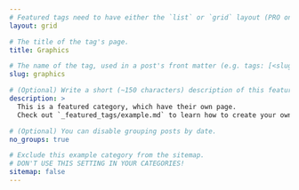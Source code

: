 ```yaml
---
# Featured tags need to have either the `list` or `grid` layout (PRO only).
layout: grid

# The title of the tag's page.
title: Graphics

# The name of the tag, used in a post's front matter (e.g. tags: [<slug>]).
slug: graphics

# (Optional) Write a short (~150 characters) description of this featured tag.
description: >
  This is a featured category, which have their own page.
  Check out `_featured_tags/example.md` to learn how to create your own.

# (Optional) You can disable grouping posts by date.
no_groups: true

# Exclude this example category from the sitemap.
# DON'T USE THIS SETTING IN YOUR CATEGORIES!
sitemap: false
---
```

